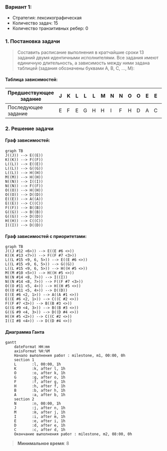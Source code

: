 ﻿### Вариант 1: 
-   Стратегия: лексикографическая
-   Количество задач: 15
-   Количество транзитивных ребер: 0

### 1. Постановка задачи
> Составить расписание выполнения в кратчайшие сроки 13 заданий двумя идентичными исполнителями. Все задания имеют единичную длительность, а зависимость между ними задана таблицей (задания обозначены буквами A, B, C, …, M):

#### Таблица зависимостей:

| Предшествующее задание | J | K | L | L | L | M | N | N | O | O | E | E | F | G | G | H | I |
|------------------------|---|---|---|---|---|---|---|---|---|---|---|---|---|---|---|---|---|
| Последующее задание    | E | F | E | G | H | H | I | F | H | D | A | C | B | B | D | C | B |

### 2. Решение задачи
#### Граф зависимостей:
```mermaid
graph TB
J((J)) --> E((E))
K((K)) --> F((F))
L((L)) --> E((E))
L((L)) --> G((G))
L((L)) --> H((H))
M((M)) --> H((H))
N((N)) --> I((I))
N((N)) --> F((F))
O((O)) --> H((H))
O((O)) --> D((D))
E((E)) --> A((A))
E((E)) --> C((C))
F((F)) --> B((B))
G((G)) --> B((B))
G((G)) --> D((D))
H((H)) --> C((C))
I((I)) --> D((D))
```

#### Граф зависимостей с приоритетами:
```mermaid
graph TB
J((J #12 <6>)) --> E((E #6 <>))
K((K #13 <7>)) --> F((F #7 <3>))
L((L #15 <9, 6, 5>)) --> E((E #6 <>))
L((L #15 <9, 6, 5>)) --> G((G))
L((L #15 <9, 6, 5>)) --> H((H #5 <>))
M((M #10 <5>)) --> H((H #5 <>))
N((N #14 <8, 7>)) --> I((I))
N((N #14 <8, 7>)) --> F((F #7 <3>))
O((O #11 <5, 4>)) --> H((H #5 <>))
O((O #11 <5, 4>)) --> D((D))
E((E #6 <2, 1>)) --> A((A #1 <>))
E((E #6 <2, 1>)) --> C((C #2 <>))
F((F #7 <3>)) --> B((B #3 <>))
G((G #9 <4, 3>)) --> B((B #3 <>))
G((G #9 <4, 3>)) --> D((D #4 <>))
H((H #5 <2>)) --> C((C #2 <>))
I((I #8 <4>)) --> D((D #4 <>))
```

#### Диаграмма Ганта
```mermaid
gantt
    dateFormat HH:mm    
    axisFormat %H:%M
    Начало выполнения работ : milestone, m1, 00:00, 0h
    section 1
    L       :l, 00:00, 1h
    K       :k, after l, 1h
    O       :o, after k, 1h
    G       :g, after o, 1h
    F       :f, after g, 1h
    H       :h, after f, 1h
    B       :b, after h, 1h
    A       :a, after b, 1h
    section 2
    N       :n, 00:00, 1h
    J       :j, after n, 1h
    M       :m, after j, 1h
    I       :i, after m, 1h
    E       :e, after i, 1h
    D       :d, after e, 1h
    C       :c, after d, 1h
    Окончание выполнения работ : milestone, m2, 08:00, 0h
```

> **Минимальное время**: 8 